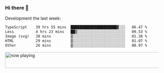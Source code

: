 ### Hi there 👋

Development the last week:
<!--START_SECTION:waka-->

```txt
TypeScript    39 hrs 55 mins  █████████████████████▓░░░   86.47 %
Less          4 hrs 23 mins   ██▒░░░░░░░░░░░░░░░░░░░░░░   09.53 %
Image (svg)   38 mins         ▒░░░░░░░░░░░░░░░░░░░░░░░░   01.38 %
HTML          29 mins         ▒░░░░░░░░░░░░░░░░░░░░░░░░   01.07 %
Other         26 mins         ▒░░░░░░░░░░░░░░░░░░░░░░░░   00.97 %
```

<!--END_SECTION:waka-->

<!--
**JASONPANGGO/jasonpanggo** is a ✨ _special_ ✨ repository because its `README.md` (this file) appears on your GitHub profile.

Here are some ideas to get you started:

- 🔭 I’m currently working on ...
- 🌱 I’m currently learning ...
- 👯 I’m looking to collaborate on ...
- 🤔 I’m looking for help with ...
- 💬 Ask me about ...
- 📫 How to reach me: ...
- 😄 Pronouns: ...
- ⚡ Fun fact: ...
-->

<a href="https://volt.fm/user/q8yd9e79csfr57rt" target="_blank"><img src="https://spotify-badge-egoist.vercel.app/api/now-playing" width="540" height="52" alt="now playing"></a>
